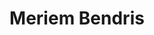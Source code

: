 ---
layout: author
title: Meriem Bendris
name: Meriem Bendris
slug: Meriem Bendris
position: Senior Solution Architect - AI at NVIDIA
image: /images/authors/meriem-bendris.jpeg
socials:
  author_page:
    - name: LinkedIn
      url: https://www.linkedin.com/in/meriem-bendris-74064530/
      icon: /images/icons/linkedin-white.svg
  blog_posts:
    - name: LinkedIn
      url: https://www.linkedin.com/in/meriem-bendris-74064530/
      icon: /images/icons/linkedin-dark.svg
---